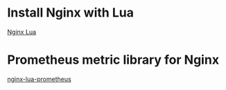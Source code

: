 # Install Nginx with Lua

[Nginx Lua](https://github.com/openresty/lua-nginx-module)

# Prometheus metric library for Nginx

[nginx-lua-prometheus](https://github.com/knyar/nginx-lua-prometheus)
